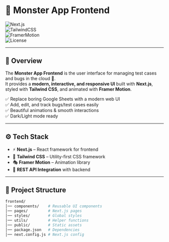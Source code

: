# 🎨 Monster App Frontend  

![Next.js](https://img.shields.io/badge/Next.js-14-black?logo=next.js)  
![TailwindCSS](https://img.shields.io/badge/TailwindCSS-Framework-38B2AC?logo=tailwind-css)  
![FramerMotion](https://img.shields.io/badge/Framer_Motion-Animations-FF008C?logo=framer)  
![License](https://img.shields.io/badge/License-MIT-yellow)  

---

## 📌 Overview  
The **Monster App Frontend** is the user interface for managing test cases and bugs in the cloud 🚀.  
It provides a **modern, interactive, and responsive UI** built with **Next.js**, styled with **Tailwind CSS**, and animated with **Framer Motion**.  

✅ Replace boring Google Sheets with a modern web UI  
✅ Add, edit, and track bugs/test cases easily  
✅ Beautiful animations & smooth interactions  
✅ Dark/Light mode ready  

---

## ⚙️ Tech Stack  
- ⚡ **Next.js** – React framework for frontend  
- 🎨 **Tailwind CSS** – Utility-first CSS framework  
- 🎭 **Framer Motion** – Animation library  
- 🔗 **REST API Integration** with backend  

---

## 📂 Project Structure  
```bash
frontend/
│── components/    # Reusable UI components
│── pages/         # Next.js pages
│── styles/        # Global styles
│── utils/         # Helper functions
│── public/        # Static assets
│── package.json   # Dependencies
│── next.config.js # Next.js config
